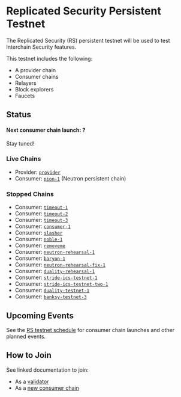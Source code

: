 # Replicated Security Persistent Testnet

The Replicated Security (RS) persistent testnet will be used to test Interchain Security features.

This testnet includes the following:
* A provider chain
* Consumer chains
* Relayers
* Block explorers
* Faucets

## Status

#### Next consumer chain launch: ?

Stay tuned!

### Live Chains

* Provider: [`provider`](/replicated-security/provider/README.md)
* Consumer: [`pion-1`](/replicated-security/pion-1/README.md) (Neutron persistent chain)

### Stopped Chains

* Consumer: [`timeout-1`](/replicated-security/stopped/timeout-1/README.md)
* Consumer: [`timeout-2`](/replicated-security/stopped/timeout-2/README.md)
* Consumer: [`timeout-3`](/replicated-security/stopped/timeout-3/README.md)
* Consumer: [`consumer-1`](/replicated-security/stopped/consumer-1/README.md)
* Consumer: [`slasher`](/replicated-security/stopped/slasher/README.md)
* Consumer: [`noble-1`](/replicated-security/stopped/noble-1/README.md)
* Consumer: [`removeme`](/replicated-security/stopped/removeme/README.md)
* Consumer: [`neutron-rehearsal-1`](/replicated-security/stopped/neutron-rehearsal-1/README.md)
* Consumer: [`baryon-1`](/replicated-security/stopped/baryon-1/README.md)
* Consumer: [`neutron-rehearsal-fix-1`](/replicated-security/stopped/neutron-rehearsal-fix-1/README.md)
* Consumer: [`duality-rehearsal-1`](/replicated-security/stopped/duality-rehearsal-1/README.md)
* Consumer: [`stride-ics-testnet-1`](/replicated-security/stopped/stride-ics-testnet-1/readme.md)
* Consumer: [`stride-ics-testnet-two-1`](/replicated-security/stopped/stride-ics-testnet-two-1/README.md)
* Consumer: [`duality-testnet-1`](/replicated-security/stopped/duality-testnet-1/README.md)
* Consumer: [`banksy-testnet-3`](/replicated-security/stopped/banksy-testnet-3/README.md) 

## Upcoming Events

See the [RS testnet schedule](SCHEDULE.md) for consumer chain launches and other planned events.

## How to Join

See linked documentation to join:

* As a [validator](https://github.com/cosmos/testnets/tree/master/replicated-security/VALIDATOR_JOINING_GUIDE.md)
* As a [new consumer chain](https://github.com/cosmos/testnets/tree/master/replicated-security/CONSUMER_LAUNCH_GUIDE.md)
